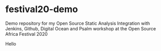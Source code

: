 # festival20-demo
Demo repository for my Open Source Static Analysis Integration with Jenkins, Github, Digital Ocean and Psalm  workshop at the Open Source Africa Festival 2020

Hello
